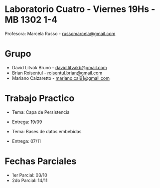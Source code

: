 # Laboratorio Cuatro - Viernes 19Hs - MB 1302 1-4

Profesora: Marcela Russo - russomarcela@gmail.com

# Grupo

* David Litvak Bruno - david.litvakb@gmail.com
* Brian Roisentul - roisentul.brian@gmail.com
* Mariano Calzaretto - mariano.cal91@gmail.com

# Trabajo Practico

* Tema: Capa de Persistencia
* Entrega: 19/09

* Tema: Bases de datos embebidas
* Entrega: 07/11

# Fechas Parciales

* 1er Parcial: 03/10
* 2do Parcial: 14/11
